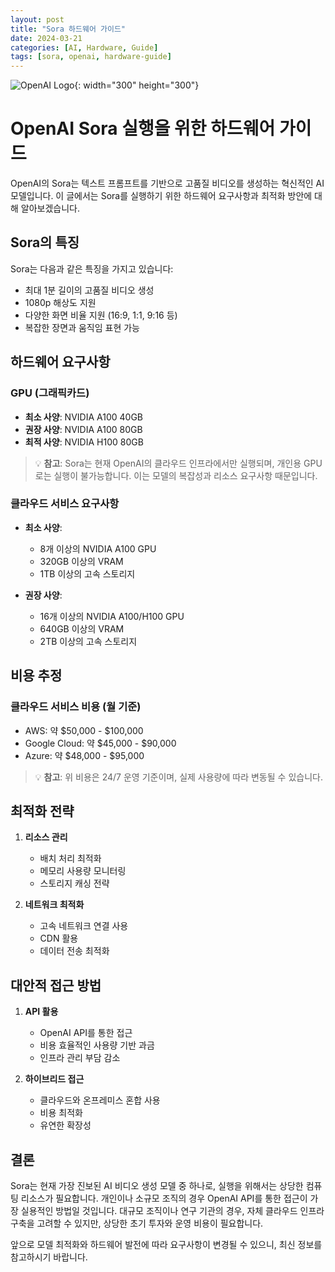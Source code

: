 ```yaml
---
layout: post
title: "Sora 하드웨어 가이드"
date: 2024-03-21
categories: [AI, Hardware, Guide]
tags: [sora, openai, hardware-guide]
---
```


![OpenAI Logo](https://upload.wikimedia.org/wikipedia/commons/0/04/ChatGPT_logo.svg){: width="300" height="300"}

# OpenAI Sora 실행을 위한 하드웨어 가이드

OpenAI의 Sora는 텍스트 프롬프트를 기반으로 고품질 비디오를 생성하는 혁신적인 AI 모델입니다. 이 글에서는 Sora를 실행하기 위한 하드웨어 요구사항과 최적화 방안에 대해 알아보겠습니다.

## Sora의 특징

Sora는 다음과 같은 특징을 가지고 있습니다:
- 최대 1분 길이의 고품질 비디오 생성
- 1080p 해상도 지원
- 다양한 화면 비율 지원 (16:9, 1:1, 9:16 등)
- 복잡한 장면과 움직임 표현 가능

## 하드웨어 요구사항

### GPU (그래픽카드)
- **최소 사양**: NVIDIA A100 40GB
- **권장 사양**: NVIDIA A100 80GB
- **최적 사양**: NVIDIA H100 80GB

> 💡 **참고**: Sora는 현재 OpenAI의 클라우드 인프라에서만 실행되며, 개인용 GPU로는 실행이 불가능합니다. 이는 모델의 복잡성과 리소스 요구사항 때문입니다.

### 클라우드 서비스 요구사항
- **최소 사양**: 
  - 8개 이상의 NVIDIA A100 GPU
  - 320GB 이상의 VRAM
  - 1TB 이상의 고속 스토리지

- **권장 사양**:
  - 16개 이상의 NVIDIA A100/H100 GPU
  - 640GB 이상의 VRAM
  - 2TB 이상의 고속 스토리지

## 비용 추정

### 클라우드 서비스 비용 (월 기준)
- AWS: 약 $50,000 - $100,000
- Google Cloud: 약 $45,000 - $90,000
- Azure: 약 $48,000 - $95,000

> 💡 **참고**: 위 비용은 24/7 운영 기준이며, 실제 사용량에 따라 변동될 수 있습니다.

## 최적화 전략

1. **리소스 관리**
   - 배치 처리 최적화
   - 메모리 사용량 모니터링
   - 스토리지 캐싱 전략

2. **네트워크 최적화**
   - 고속 네트워크 연결 사용
   - CDN 활용
   - 데이터 전송 최적화

## 대안적 접근 방법

1. **API 활용**
   - OpenAI API를 통한 접근
   - 비용 효율적인 사용량 기반 과금
   - 인프라 관리 부담 감소

2. **하이브리드 접근**
   - 클라우드와 온프레미스 혼합 사용
   - 비용 최적화
   - 유연한 확장성

## 결론

Sora는 현재 가장 진보된 AI 비디오 생성 모델 중 하나로, 실행을 위해서는 상당한 컴퓨팅 리소스가 필요합니다. 개인이나 소규모 조직의 경우 OpenAI API를 통한 접근이 가장 실용적인 방법일 것입니다. 대규모 조직이나 연구 기관의 경우, 자체 클라우드 인프라 구축을 고려할 수 있지만, 상당한 초기 투자와 운영 비용이 필요합니다.

앞으로 모델 최적화와 하드웨어 발전에 따라 요구사항이 변경될 수 있으니, 최신 정보를 참고하시기 바랍니다. 